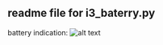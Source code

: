 ## readme file for i3_baterry.py

battery indication:
![alt text][logo]

[logo]: https://github.com/jm4rcos/i3scripts/img/bat_100.png "battery indication 100%"
